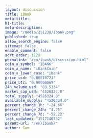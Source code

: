 ```yaml
---
layout: discussion
title: iBank
meta-title: 
h1-title: 
meta-description: 
image: "/media/351238/ibank.png"
published: true
allow_search_engine: false
sitemap: false
enable_comment: false
sort_order: 1120
permalink: "/en/ibank/discussion.html"
coin_a_symbol: "IBANK"
coin_a_name: "iBankCoin"
coin_a_lower_case: "ibank"
price_usd: "0.00810723"
price_btc: "0.00000069"
24h_volume_usd: "83.5334"
market_cap_usd: "4526324.0"
total_supply: "4526324.0"
available_supply: "4526324.0"
percent_change_1h: "-24.66"
percent_change_24h: "4.75"
percent_change_7d: "-52.22"
last_updated: "1517140752"
parent-url: "/en/ibank/"
author: Sam
---
```


